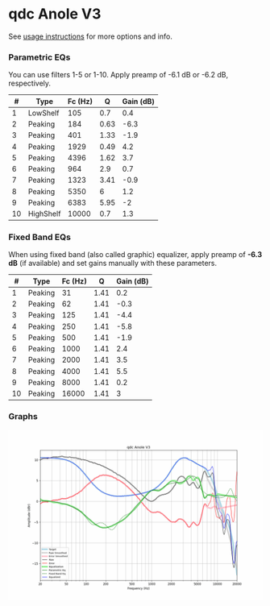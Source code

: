 # qdc Anole V3
See [usage instructions](https://github.com/jaakkopasanen/AutoEq#usage) for more options and info.

### Parametric EQs
You can use filters 1-5 or 1-10. Apply preamp of -6.1 dB or -6.2 dB, respectively.

|   # | Type      |   Fc (Hz) |    Q |   Gain (dB) |
|-----|-----------|-----------|------|-------------|
|   1 | LowShelf  |       105 | 0.7  |         0.4 |
|   2 | Peaking   |       184 | 0.63 |        -6.3 |
|   3 | Peaking   |       401 | 1.33 |        -1.9 |
|   4 | Peaking   |      1929 | 0.49 |         4.2 |
|   5 | Peaking   |      4396 | 1.62 |         3.7 |
|   6 | Peaking   |       964 | 2.9  |         0.7 |
|   7 | Peaking   |      1323 | 3.41 |        -0.9 |
|   8 | Peaking   |      5350 | 6    |         1.2 |
|   9 | Peaking   |      6383 | 5.95 |        -2   |
|  10 | HighShelf |     10000 | 0.7  |         1.3 |

### Fixed Band EQs
When using fixed band (also called graphic) equalizer, apply preamp of **-6.3 dB** (if available) and set gains manually with these parameters.

|   # | Type    |   Fc (Hz) |    Q |   Gain (dB) |
|-----|---------|-----------|------|-------------|
|   1 | Peaking |        31 | 1.41 |         0.2 |
|   2 | Peaking |        62 | 1.41 |        -0.3 |
|   3 | Peaking |       125 | 1.41 |        -4.4 |
|   4 | Peaking |       250 | 1.41 |        -5.8 |
|   5 | Peaking |       500 | 1.41 |        -1.9 |
|   6 | Peaking |      1000 | 1.41 |         2.4 |
|   7 | Peaking |      2000 | 1.41 |         3.5 |
|   8 | Peaking |      4000 | 1.41 |         5.5 |
|   9 | Peaking |      8000 | 1.41 |         0.2 |
|  10 | Peaking |     16000 | 1.41 |         3   |

### Graphs
![](./qdc%20Anole%20V3.png)
